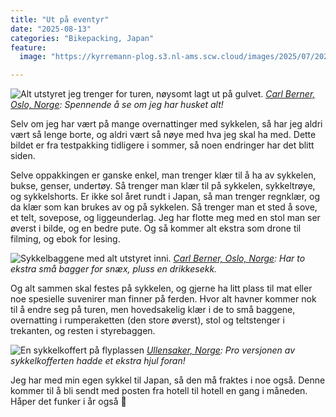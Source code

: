 ```yaml
---
title: "Ut på eventyr"
date: "2025-08-13"
categories: "Bikepacking, Japan"
feature:
  image: "https://kyrremann-plog.s3.nl-ams.scw.cloud/images/2025/07/20250719_143555.jpg"

---
```



![Alt utstyret jeg trenger for turen, nøysomt lagt ut på gulvet. ](https://kyrremann-plog.s3.nl-ams.scw.cloud/images/2025/07/20250719_143555.jpg)
*[Carl Berner, Oslo, Norge](https://www.google.com/maps/place/59.926730899999995,10.778211999722224): Spennende å se om jeg har husket alt!*

Selv om jeg har vært på mange overnattinger med sykkelen, så har jeg aldri vært så lenge borte, og aldri vært så nøye med hva jeg skal ha med. Dette bildet er fra testpakking tidligere i sommer, så noen endringer har det blitt siden.

Selve oppakkingen er ganske enkel, man trenger klær til å ha av sykkelen, bukse, genser, undertøy. Så trenger man klær til på sykkelen, sykkeltrøye, og sykkelshorts. Er ikke sol året rundt i Japan, så man trenger regnklær, og da klær som kan brukes av og på sykkelen. Så trenger man et sted å sove, et telt, sovepose, og liggeunderlag. Jeg har flotte meg med en stol man ser øverst i bilde, og en bedre pute. Og så kommer alt ekstra som drone til filming, og ebok for lesing.


![Sykkelbaggene med alt utstyret inni. ](https://kyrremann-plog.s3.nl-ams.scw.cloud/images/2025/07/20250719_143815.jpg)
*[Carl Berner, Oslo, Norge](https://www.google.com/maps/place/59.9267269,10.7783396): Har to ekstra små bagger for snæx, pluss en drikkesekk.*

Og alt sammen skal festes på sykkelen, og gjerne ha litt plass til mat eller noe spesielle suvenirer man finner på ferden. Hvor alt havner kommer nok til å endre seg på turen, men hovedsakelig klær i de to små baggene, overnatting i rumperaketten (den store øverst), stol og teltstenger i trekanten, og resten i styrebaggen.


![En sykkelkoffert på flyplassen](https://kyrremann-plog.s3.nl-ams.scw.cloud/images/2025/08/20250813_111921.jpg)
*[Ullensaker, Norge](https://www.google.com/maps/place/60.194294199999995,11.095723599722223): Pro versjonen av sykkelkofferten hadde et ekstra hjul foran!*

Jeg har med min egen sykkel til Japan, så den må fraktes i noe også. Denne kommer til å bli sendt med posten fra hotell til hotell en gang i måneden. Håper det funker i år også 🤞
